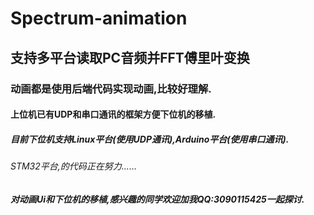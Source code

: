 # Spectrum-animation
## 支持多平台读取PC音频并FFT傅里叶变换
### 动画都是使用后端代码实现动画,比较好理解.
#### 上位机已有UDP和串口通讯的框架方便下位机的移植.
##### 目前下位机支持Linux平台(使用UDP通讯),Arduino平台(使用串口通讯).
###### STM32平台,的代码正在努力......
##### 对动画Ui和下位机的移植,感兴趣的同学欢迎加我QQ:3090115425一起探讨.
